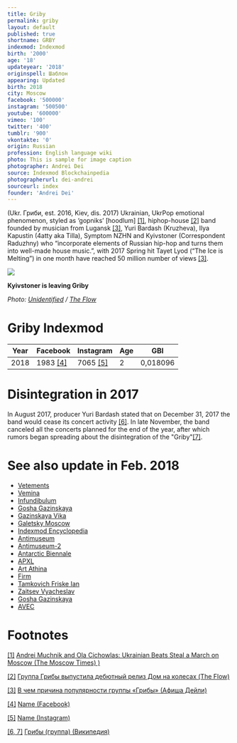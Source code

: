 ```yaml
---
title: Griby
permalink: griby
layout: default
published: true
shortname: GRBY
indexmod: Indexmod
birth: '2000'
age: '18'
updateyear: '2018'
originspell: Шаблон
appearing: Updated
birth: 2018
city: Moscow
facebook: '500000'
instagram: '500500'
youtube: '600000'
vimeo: '100'
twitter: '400'
tumblr: '900'
vkontakte: '0'
origin: Russian
profession: English language wiki
photo: This is sample for image caption
photographer: Andrei Dei
source: Indexmod Blockchainpedia
photographerurl: dei-andrei
sourceurl: index
founder: 'Andrei Dei'
---
```


(Ukr. Гриби, est. 2016, Kiev, dis. 2017) Ukrainian, UkrPop emotional phenomenon, styled as ‘gopniks’ [hoodlum] <span id="a1">[\[1\]](#f1)</span>, hiphop-house <span id="a2">[\[2\]](#f2)</span> band founded by musician from Lugansk <span id="a3">[\[3\]](#f3)</span>, Yuri Bardash (Kruzheva), Ilya Kapustin (4atty aka Tilla), Symptom NZHN and Kyivstoner (Correspondent Raduzhny) who “incorporate elements of Russian hip-hop and turns them into well-made house music.”, with 2017 Spring hit Tayet Lyod (“The Ice is Melting”) in one month have reached 50 million number of views <span id="a3">[\[3\]](#f3)</span>.

![](http://the-flow.ru/uploads/images/catalog/element/58a0817cd5fe0.jpg)

**Kyivstoner is leaving Griby**


*Photo: [Unidentified](unidentified) / [The Flow](http://the-flow.ru/news/kyivstoner-dyadya-sho-ty-gonish)*


# Griby Indexmod

|Year|Facebook|Instagram|Age|GBI|
|-|-|-|-|-|
|2018|1983 <span id="a4">[\[4\]](#f4)</span>|7065 <span id="a5">[\[5\]](#f5)</span>|2|0,018096|

# Disintegration in 2017

In August 2017, producer Yuri Bardash stated that on December 31, 2017 the band would cease its concert activity <span id="a6">[\[6\]](#f6)</span>. In late November, the band canceled all the concerts planned for the end of the year, after which rumors began spreading about the disintegration of the "Griby"<span id="a6">[\[7\]](#f6)</span>.




# See also update in Feb. 2018

+ [Vetements](vetements)
+ [Vemina](vemina)
+ [Infundibulum](infundibulum)
+ [Gosha Gazinskaya](gosha-gazinskaya)
+ [Gazinskaya Vika](gazinskaya-vika)
+ [Galetsky Moscow](galetsky-moscow)
+ [Indexmod Encyclopedia](indexmod-encyclopedia)
+ [Antimuseum](antimuseum)
+ [Antimuseum-2](antimuseum-2)
+ [Antarctic Biennale](antarctic-biennale)
+ [APXL](apxl)
+ [Art Athina](art-athina)
+ [Firm](firm)
+ [Tamkovich Friske Ian](tamkovich-friske-ian)
+ [Zaitsev Vyacheslav](zaitsev-vyacheslav)
+ [Gosha Gazinskaya](gasha-gazinskaya)
+ [AVEC](avec)


# Footnotes

[[1]](#a1) <span id="f1"></span> [Andrei Muchnik and Ola Cichowlas: Ukrainian Beats Steal a March on Moscow (The Moscow Times) )](http://example.net/article)

[[2]](#a2) <span id="f2"></span> [Группа Грибы выпустила дебютный релиз Дом на колесах (The Flow)](http://example.net/article)

[[3]](#a3) <span id="f3"></span> [В чем причина популярности группы «Грибы» (Афиша Дейли)](http://example.net/article)

[[4]](#a4) <span id="f4"></span> [Name (Facebook)](https://www.facebook.com/grebzlife/)

[[5]](#a5) <span id="f5"></span> [Name (Instagram)](https://www.instagram.com/gribi__official/)

[[6, 7]](#a6) <span id="f6"></span> [Грибы (группа) (Википедия)](https://ru.wikipedia.org/wiki/Грибы_(группа))
